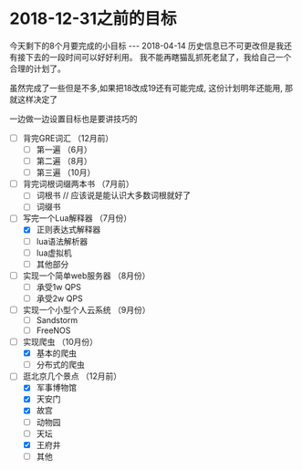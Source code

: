 # 2018-12-31之前的目标

今天剩下的8个月要完成的小目标
                  --- 2018-04-14
历史信息已不可更改但是我还有接下去的一段时间可以好好利用。
我不能再瞎猫乱抓死老鼠了，我给自己一个合理的计划了。

虽然完成了一些但是不多,如果把18改成19还有可能完成, 
这份计划明年还能用, 那就这样决定了

一边做一边设置目标也是要讲技巧的

- [ ] 背完GRE词汇 （12月前）
  - [ ] 第一遍 （6月）
  - [ ] 第二遍 （8月）
  - [ ] 第三遍 （10月）
- [ ] 背完词根词缀两本书  （7月前）
  - [ ] 词根书 // 应该说是能认识大多数词根就好了
  - [ ] 词缀书
- [ ] 写完一个Lua解释器 （7月份）
  - [x] 正则表达式解释器
  - [ ] lua语法解析器
  - [ ] lua虚拟机
  - [ ] 其他部分
- [ ] 实现一个简单web服务器 （8月份）
  - [ ] 承受1w QPS
  - [ ] 承受2w QPS
- [ ] 实现一个小型个人云系统 （9月份）
  - [ ] Sandstorm
  - [ ] FreeNOS
- [ ] 实现爬虫 （10月份）
  - [x] 基本的爬虫
  - [ ] 分布式的爬虫
- [ ] 逛北京几个景点 （12月前）
  - [x] 军事博物馆
  - [x] 天安门
  - [x] 故宫
  - [ ] 动物园
  - [ ] 天坛
  - [x] 王府井
  - [ ] 其他
